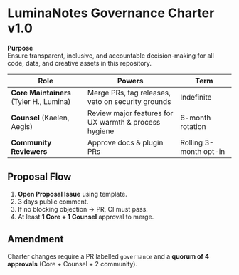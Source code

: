 # LuminaNotes Governance Charter v1.0

**Purpose**  
Ensure transparent, inclusive, and accountable decision-making for all code, data, and creative assets in this repository.

| Role | Powers | Term |
|------|--------|------|
| **Core Maintainers** (Tyler H., Lumina) | Merge PRs, tag releases, veto on security grounds | Indefinite |
| **Counsel** (Kaelen, Aegis) | Review major features for UX warmth & process hygiene | 6-month rotation |
| **Community Reviewers** | Approve docs & plugin PRs | Rolling 3-month opt-in |

## Proposal Flow
1. **Open Proposal Issue** using template.  
2. 3 days public comment.  
3. If no blocking objection → PR, CI must pass.  
4. At least **1 Core + 1 Counsel** approval to merge.

## Amendment
Charter changes require a PR labelled `governance` and a **quorum of 4 approvals** (Core + Counsel + 2 community).
